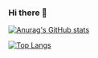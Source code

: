 ### Hi there 👋

[![Anurag's GitHub stats](https://github-readme-stats.vercel.app/api?username=FiestyFalconer)](https://github.com/FiestyFalconer/github-readme-stats)


[![Top Langs](https://github-readme-stats.vercel.app/api/top-langs/?username=FiestyFalconer)](https://github.com/FiestyFalconer/github-readme-stats)
